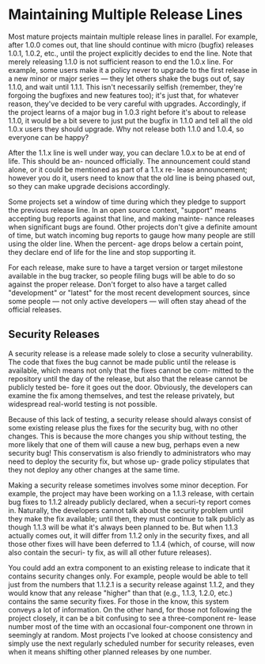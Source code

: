 # Maintaining Multiple Release Lines

Most mature projects maintain multiple release lines in parallel. For example, after 1.0.0 comes out, that line should continue with micro \(bugfix\) releases 1.0.1, 1.0.2, etc., until the project explicitly decides to end the line. Note that merely releasing 1.1.0 is not sufficient reason to end the 1.0.x line. For example, some users make it a policy never to upgrade to the first release in a new minor or major series — they let others shake the bugs out of, say 1.1.0, and wait until 1.1.1. This isn't necessarily selfish \(remember, they're forgoing the bugfixes and new features too\); it's just that, for whatever reason, they've decidedto be very careful with upgrades. Accordingly, if the project learns of a major bug in 1.0.3 right before it's about to release 1.1.0, it would be a bit severe to just put the bugfix in 1.1.0 and tell all the old 1.0.x users they should upgrade. Why not release both 1.1.0 and 1.0.4, so everyone can be happy?

After the 1.1.x line is well under way, you can declare 1.0.x to be at end of life. This should be an- nounced officially. The announcement could stand alone, or it could be mentioned as part of a 1.1.x re- lease announcement; however you do it, users need to know that the old line is being phased out, so they can make upgrade decisions accordingly.

Some projects set a window of time during which they pledge to support the previous release line. In an open source context, "support" means accepting bug reports against that line, and making mainte- nance releases when significant bugs are found. Other projects don't give a definite amount of time, but watch incoming bug reports to gauge how many people are still using the older line. When the percent- age drops below a certain point, they declare end of life for the line and stop supporting it.

For each release, make sure to have a target version or target milestone available in the bug tracker,so people filing bugs will be able to do so against the proper release. Don't forget to also have a target called "development" or "latest" for the most recent development sources, since some people — not only active developers — will often stay ahead of the official releases.

## Security Releases

A security release is a release made solely to close a security vulnerability. The code that fixes the bug cannot be made public until the release is available, which means not only that the fixes cannot be com- mitted to the repository until the day of the release, but also that the release cannot be publicly tested be- fore it goes out the door. Obviously, the developers can examine the fix among themselves, and test the release privately, but widespread real-world testing is not possible.

Because of this lack of testing, a security release should always consist of some existing release plus the fixes for the security bug, with no other changes. This is because the more changes you ship without testing, the more likely that one of them will cause a new bug, perhaps even a new security bug! This conservatism is also friendly to administrators who may need to deploy the security fix, but whose up- grade policy stipulates that they not deploy any other changes at the same time.

Making a security release sometimes involves some minor deception. For example, the project may have been working on a 1.1.3 release, with certain bug fixes to 1.1.2 already publicly declared, when a securi-ty report comes in. Naturally, the developers cannot talk about the security problem until they make the fix available; until then, they must continue to talk publicly as though 1.1.3 will be what it's always been planned to be. But when 1.1.3 actually comes out, it will differ from 1.1.2 only in the security fixes, and all those other fixes will have been deferred to 1.1.4 \(which, of course, will now also contain the securi- ty fix, as will all other future releases\).

You could add an extra component to an existing release to indicate that it contains security changes only. For example, people would be able to tell just from the numbers that 1.1.2.1 is a security release against 1.1.2, and they would know that any release "higher" than that \(e.g., 1.1.3, 1.2.0, etc.\) contains the same security fixes. For those in the know, this system conveys a lot of information. On the other hand, for those not following the project closely, it can be a bit confusing to see a three-component re- lease number most of the time with an occasional four-component one thrown in seemingly at random. Most projects I've looked at choose consistency and simply use the next regularly scheduled number for security releases, even when it means shifting other planned releases by one number.

